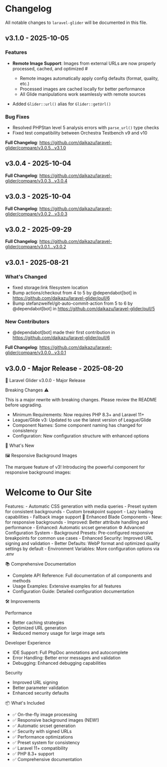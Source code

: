 # Changelog

All notable changes to `laravel-glider` will be documented in this file.

## v3.1.0 - 2025-10-05

### Features

- **Remote Image Support**: Images from external URLs are now properly processed, cached, and optimized #
  - Remote images automatically apply config defaults (format, quality, etc.)
  - Processed images are cached locally for better performance
  - All Glide manipulations work seamlessly with remote sources
  
- Added `Glider::url()` alias for `Glider::getUrl()`

### Bug Fixes

- Resolved PHPStan level 5 analysis errors with `parse_url()` type checks
- Fixed test compatibility between Orchestra Testbench v9 and v10

**Full Changelog**: https://github.com/daikazu/laravel-glider/compare/v3.0.5...v3.1.0

## v3.0.4 - 2025-10-04

**Full Changelog**: https://github.com/daikazu/laravel-glider/compare/v3.0.3...v3.0.4

## v3.0.3 - 2025-10-04

**Full Changelog**: https://github.com/daikazu/laravel-glider/compare/v3.0.2...v3.0.3

## v3.0.2 - 2025-09-29

**Full Changelog**: https://github.com/daikazu/laravel-glider/compare/v3.0.1...v3.0.2

## v3.0.1 - 2025-08-21

### What's Changed

* fixed storage:link filesystem location
* Bump actions/checkout from 4 to 5 by @dependabot[bot] in https://github.com/daikazu/laravel-glider/pull/6
* Bump stefanzweifel/git-auto-commit-action from 5 to 6 by @dependabot[bot] in https://github.com/daikazu/laravel-glider/pull/5

### New Contributors

* @dependabot[bot] made their first contribution in https://github.com/daikazu/laravel-glider/pull/6

**Full Changelog**: https://github.com/daikazu/laravel-glider/compare/v3.0.0...v3.0.1

## v3.0.0 - Major Release - 2025-08-20

🚀 Laravel Glider v3.0.0 - Major Release

Breaking Changes ⚠️

This is a major rewrite with breaking changes. Please review the README before upgrading.

- Minimum Requirements: Now requires PHP 8.3+ and Laravel 11+
- League/Glide v3: Updated to use the latest version of League/Glide
- Component Names: Some component naming has changed for consistency
- Configuration: New configuration structure with enhanced options

🎉 What's New

🖼️ Responsive Background Images

The marquee feature of v3! Introducing the powerful <x-glide-bg-responsive> component for responsive background images:

  <x-glide-bg-responsive src="hero.jpg" preset="hero" class="hero-section">
      <div class="hero-content">
          <h1>Welcome to Our Site</h1>
      </div>
  </x-glide-bg-responsive>
Features:
- Automatic CSS generation with media queries
- Preset system for consistent backgrounds
- Custom breakpoint support
- Lazy loading capabilities
- Fallback image support
🎨 Enhanced Blade Components
- New: <x-glide-bg-responsive> for responsive backgrounds
- Improved: Better attribute handling and performance
- Enhanced: Automatic srcset generation
⚙️ Advanced Configuration System
- Background Presets: Pre-configured responsive breakpoints for common use cases
- Enhanced Security: Improved URL signing and validation
- Better Defaults: WebP format and optimized quality settings by default
- Environment Variables: More configuration options via .env

📚 Comprehensive Documentation

- Complete API Reference: Full documentation of all components and methods
- Usage Examples: Extensive examples for all features
- Configuration Guide: Detailed configuration documentation

🛠️ Improvements

Performance

- Better caching strategies
- Optimized URL generation
- Reduced memory usage for large image sets

Developer Experience

- IDE Support: Full PhpDoc annotations and autocomplete
- Error Handling: Better error messages and validation
- Debugging: Enhanced debugging capabilities

Security

- Improved URL signing
- Better parameter validation
- Enhanced security defaults

📦 What's Included

- ✅ On-the-fly image processing
- ✅ Responsive background images (NEW!)
- ✅ Automatic srcset generation
- ✅ Security with signed URLs
- ✅ Performance optimizations
- ✅ Preset system for consistency
- ✅ Laravel 11+ compatibility
- ✅ PHP 8.3+ support
- ✅ Comprehensive documentation
